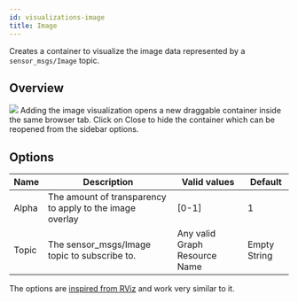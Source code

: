 ```yaml
---
id: visualizations-image
title: Image
---
```


Creates a container to visualize the image data represented by a `sensor_msgs/Image` topic.

## Overview
![](/img/viz/viz-image.png)
Adding the image visualization opens a new draggable container inside the same browser tab.
Click on Close to hide the container which can be reopened from the sidebar options.

## Options

Name | Description | Valid values | Default  
--- | --- | --- | ---
Alpha | The amount of transparency to apply to the image overlay | [0-1] | 1  
Topic | The sensor_msgs/Image topic to subscribe to. | Any valid Graph Resource Name | Empty String  

The options are [inspired from RViz](http://wiki.ros.org/rviz/DisplayTypes/Image) and work very similar to it.
